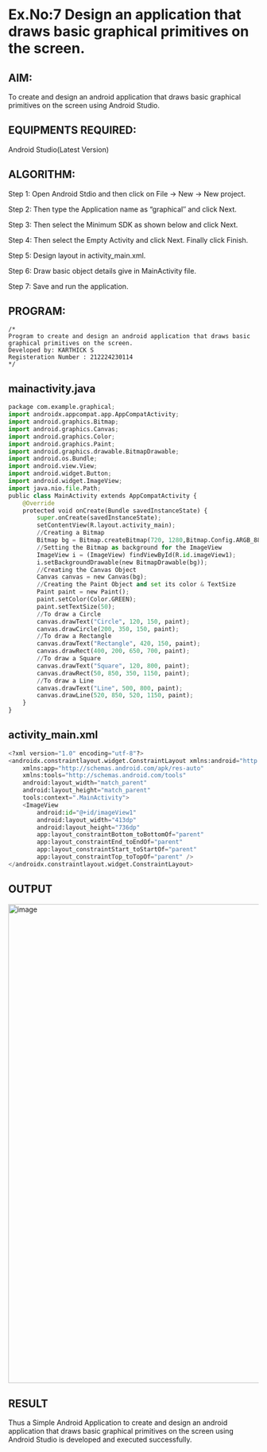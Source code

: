 
# Ex.No:7 Design an application that draws basic graphical primitives on the screen.


## AIM:

To create and design an android application that draws basic graphical primitives on the screen using Android Studio.

## EQUIPMENTS REQUIRED:

Android Studio(Latest Version)

## ALGORITHM:

Step 1: Open Android Stdio and then click on File -> New -> New project.

Step 2: Then type the Application name as “graphical″ and click Next. 

Step 3: Then select the Minimum SDK as shown below and click Next.

Step 4: Then select the Empty Activity and click Next. Finally click Finish.

Step 5: Design layout in activity_main.xml.

Step 6: Draw basic object details give in MainActivity file.

Step 7: Save and run the application.

## PROGRAM:
```
/*
Program to create and design an android application that draws basic graphical primitives on the screen.
Developed by: KARTHICK S
Registeration Number : 212224230114
*/
```
## mainactivity.java
```python
package com.example.graphical;
import androidx.appcompat.app.AppCompatActivity;
import android.graphics.Bitmap;
import android.graphics.Canvas;
import android.graphics.Color;
import android.graphics.Paint;
import android.graphics.drawable.BitmapDrawable;
import android.os.Bundle;
import android.view.View;
import android.widget.Button;
import android.widget.ImageView;
import java.nio.file.Path;
public class MainActivity extends AppCompatActivity {
    @Override
    protected void onCreate(Bundle savedInstanceState) {
        super.onCreate(savedInstanceState);
        setContentView(R.layout.activity_main);
        //Creating a Bitmap
        Bitmap bg = Bitmap.createBitmap(720, 1280,Bitmap.Config.ARGB_8888);
        //Setting the Bitmap as background for the ImageView
        ImageView i = (ImageView) findViewById(R.id.imageView1);
        i.setBackgroundDrawable(new BitmapDrawable(bg));
        //Creating the Canvas Object
        Canvas canvas = new Canvas(bg);
        //Creating the Paint Object and set its color & TextSize
        Paint paint = new Paint();
        paint.setColor(Color.GREEN);
        paint.setTextSize(50);
        //To draw a Circle
        canvas.drawText("Circle", 120, 150, paint);
        canvas.drawCircle(200, 350, 150, paint);
        //To draw a Rectangle
        canvas.drawText("Rectangle", 420, 150, paint);
        canvas.drawRect(400, 200, 650, 700, paint);
        //To draw a Square
        canvas.drawText("Square", 120, 800, paint);
        canvas.drawRect(50, 850, 350, 1150, paint);
        //To draw a Line
        canvas.drawText("Line", 500, 800, paint);
        canvas.drawLine(520, 850, 520, 1150, paint);
    }
}
```
## activity_main.xml
```python
<?xml version="1.0" encoding="utf-8"?>
<androidx.constraintlayout.widget.ConstraintLayout xmlns:android="http://schemas.android.com/apk/res/android"
    xmlns:app="http://schemas.android.com/apk/res-auto"
    xmlns:tools="http://schemas.android.com/tools"
    android:layout_width="match_parent"
    android:layout_height="match_parent"
    tools:context=".MainActivity">
    <ImageView
        android:id="@+id/imageView1"
        android:layout_width="413dp"
        android:layout_height="736dp"
        app:layout_constraintBottom_toBottomOf="parent"
        app:layout_constraintEnd_toEndOf="parent"
        app:layout_constraintStart_toStartOf="parent"
        app:layout_constraintTop_toTopOf="parent" />
</androidx.constraintlayout.widget.ConstraintLayout>
```

## OUTPUT


<img width="1892" height="963" alt="image" src="https://github.com/user-attachments/assets/dbe75542-4f3b-48eb-be36-d8b8a5d79283" />


## RESULT
Thus a Simple Android Application to create and design an android application that draws basic graphical primitives on the screen using Android Studio is developed and executed successfully.
